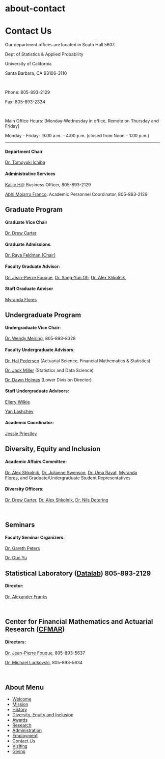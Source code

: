 # about-contact

# Contact Us

Our department offices are located in South Hall 5607.

Dept of Statistics &amp; Applied Probability

University of California

Santa Barbara, CA 93106-3110

 

Phone: 805-893-2129

Fax: 805-893-2334

 

Main Office Hours: \[Monday-Wednesday in office, Remote on Thursday and Friday]

Monday – Friday:  9:00 a.m. – 4:00 p.m. (closed from Noon – 1:00 p.m.)

* * *

#### Department Chair

[Dr. Tomoyuki Ichiba](/people/tomoyuki-ichiba)

#### Administrative Services

[Kallie Hill](/people/kallie-hill): Business Officer, 805-893-2129

[Abhi Mojarro Franco](/people/alan-mojarro-franco): Academic Personnel Coordinator, 805-893-2129

## Graduate Program

#### Graduate Vice Chair

[Dr. Drew Carter](/people/andrew-carter)

#### Graduate Admissions:

[Dr. Raya Feldman (Chair)](/people/raya-feldman)

#### Faculty Graduate Advisor:

[Dr. Jean-Pierre Fouque](/people/jean-pierre-fouque), [Dr. Sang-Yun Oh](/people/sang-yun-oh), [Dr. Alex Shkolnik](/people/alexander-shkolnik),

#### Staff Graduate Advisor

[Myranda Flores](/people/myranda-flores)

## Undergraduate Program

#### Undergraduate Vice Chair:

[Dr. Wendy Meiring](/people/wendy-meiring), 805-893-8328

#### Faculty Undergraduate Advisors:

[Dr. Hal Pedersen](/people/hal-pedersen) (Actuarial Science, Financial Mathematics &amp; Statistics)

[Dr. Jack Miller](https://www.pstat.ucsb.edu/people/jack-miller) (Statistics and Data Science) 

[Dr. Dawn Holmes](/people/dawn-holmes) (Lower Division Director)

#### Staff Undergraduate Advisors:

[Ellery Wilkie](/people/ellery-wilkie)

[Yan Lashchev](/people/yan-lashchev)

#### Academic Coordinator:

[Jessie Priestley](/people/jessie-priestley)

## Diversity, Equity and Inclusion

#### Academic Affairs Committee:

[Dr. Alex Shkolnik](/people/alexander-shkolnik), [Dr. Julianne Swenson](/people/julianne-swenson), [Dr. Uma Ravat](/people/uma-ravat), [Myranda Flores](/people/myranda-flores), and Graduate/Undergraduate Student Representatives

#### Diversity Officers:

[Dr. Drew Carter](/people/andrew-carter), [Dr. Alex Shkolnik](/people/alexander-shkolnik), [Dr. Nils Detering](/people/nils-christian-detering)

 

## Seminars

#### Faculty Seminar Organizers:

[Dr. Gareth Peters](/people/gareth-peters)

[Dr. Guo Yu](/people/guo-yu)

## Statistical Laboratory ([Datalab](/resources/statlab)) 805-893-2129

#### Director:

[Dr. Alexander Franks](/people/alexander-franks)

 

## Center for Financial Mathematics and Actuarial Research ([CFMAR](http://www.pstat.ucsb.edu/cfmar/))

#### Directors:

[Dr. Jean-Pierre Fouque](/people/jean-pierre-fouque), 805-893-5637

[Dr. Michael Ludkovski](/people/michael-ludkovski), 805-893-5634

 

## About Menu

- [Welcome](/about/welcome "Welcome")
- [Mission](/about/mission "Mission")
- [History](/about/history "History")
- [Diversity, Equity and Inclusion](/about/dei "Diversity, Equity and Inclusion")
- [Awards](/about/awards "Awards")
- [Research](/about/research "Research")
- [Administration](/about/administration "Administration")
- [Employment](/about/employment "Employment")
- [Contact Us](/about/contact "Contact Us")
- [Visiting](/about/visiting "Visiting")
- [Giving](/giving)